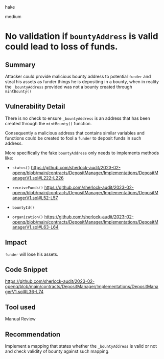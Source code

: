 hake

medium

# No validation if `bountyAddress` is valid could lead to loss of funds.

## Summary
Attacker could provide malicious bounty address to potential `funder` and steal his assets as funder things he is depositing in a bounty, when in reality the `_bountyAddress` provided was not a bounty created through `mintBounty()`

## Vulnerability Detail

There is no check to ensure `_bountyAddress` is an address that has been created through the `mintBounty()` function.

Consequently a malicious address that contains similar variables and functions could be created to fool a `funder` to deposit funds in such address.

More specifically the fake `bountyAddress` only needs to implements methods like:
- `status()`
https://github.com/sherlock-audit/2023-02-openq/blob/main/contracts/DepositManager/Implementations/DepositManagerV1.sol#L222-L226

- `receiveFunds()`
https://github.com/sherlock-audit/2023-02-openq/blob/main/contracts/DepositManager/Implementations/DepositManagerV1.sol#L52-L57

- `bountyId()`
- `organization()`
https://github.com/sherlock-audit/2023-02-openq/blob/main/contracts/DepositManager/Implementations/DepositManagerV1.sol#L63-L64
## Impact
`funder` will lose his assets.

## Code Snippet
https://github.com/sherlock-audit/2023-02-openq/blob/main/contracts/DepositManager/Implementations/DepositManagerV1.sol#L36-L74

## Tool used

Manual Review

## Recommendation
Implement a mapping that states whether the `_bountyAddress` is valid or not and check validity of bounty against such mapping.
